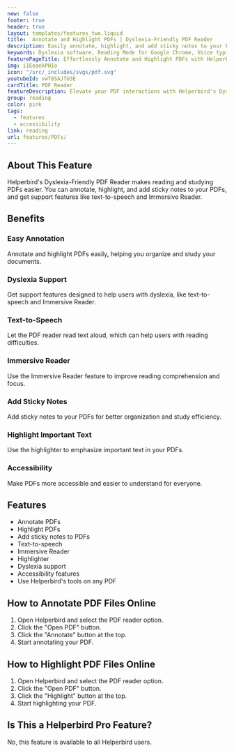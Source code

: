 ```yaml
---
new: false
footer: true
header: true
layout: templates/features_two.liquid
title:  Annotate and Highlight PDFs | Dyslexia-Friendly PDF Reader
description: Easily annotate, highlight, and add sticky notes to your PDFs with Helperbird's PDF Reader. Enjoy dyslexia support features like text-to-speech and Immersive Reader to make reading and studying PDFs simpler and more accessible.
keywords: Dyslexia software, Reading Mode for Google Chrome, Voice typing for Chrome, Text to speech for Chrome, text reader, Immersive Reader, dyslexia fonts, accessibility software, dyslexia software, Helperbird for Edge, Helperbird for Firefox, Helperbird for Chrome, Opendyslexic for Chrome, OpenDyslexic
featurePageTitle: Effortlessly Annotate and Highlight PDFs with Helperbird's Dyslexia-Friendly PDF Reader
img: i1EeaekPHIo
icon: "/src/_includes/svgs/pdf.svg"
youtubeId: vwT8SAJfU3E
cardTitle: PDF Reader
featureDescription: Elevate your PDF interactions with Helperbird's Dyslexia-Friendly PDF Reader. Not only can you annotate, highlight, and add sticky notes, but you also gain the advantage of dyslexia support features. With integrated text-to-speech, Immersive Reader, and a highlighter tool, navigating and studying PDFs becomes a seamless experience.
group: reading
color: pink
tags: 
  - features
  - accessibility
link: reading
url: features/PDFs/
---
```






## About This Feature

Helperbird's Dyslexia-Friendly PDF Reader makes reading and studying PDFs easier. You can annotate, highlight, and add sticky notes to your PDFs, and get support features like text-to-speech and Immersive Reader.

## Benefits

### Easy Annotation
Annotate and highlight PDFs easily, helping you organize and study your documents.

### Dyslexia Support
Get support features designed to help users with dyslexia, like text-to-speech and Immersive Reader.

### Text-to-Speech
Let the PDF reader read text aloud, which can help users with reading difficulties.

### Immersive Reader
Use the Immersive Reader feature to improve reading comprehension and focus.

### Add Sticky Notes
Add sticky notes to your PDFs for better organization and study efficiency.

### Highlight Important Text
Use the highlighter to emphasize important text in your PDFs.

### Accessibility
Make PDFs more accessible and easier to understand for everyone.

## Features

- Annotate PDFs
- Highlight PDFs
- Add sticky notes to PDFs
- Text-to-speech
- Immersive Reader
- Highlighter
- Dyslexia support
- Accessibility features
- Use Helperbird's tools on any PDF

## How to Annotate PDF Files Online

1. Open Helperbird and select the PDF reader option.
2. Click the "Open PDF" button.
3. Click the "Annotate" button at the top.
4. Start annotating your PDF.

## How to Highlight PDF Files Online

1. Open Helperbird and select the PDF reader option.
2. Click the "Open PDF" button.
3. Click the "Highlight" button at the top.
4. Start highlighting your PDF.

## Is This a Helperbird Pro Feature?

No, this feature is available to all Helperbird users.